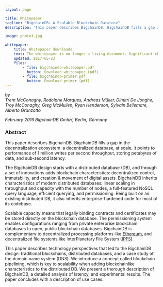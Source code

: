 ```yaml
---
layout: page

title: Whitepaper
tagline: "BigchainDB: A Scalable Blockchain Database"
description: 'This paper describes BigchainDB. BigchainDB fills a gap in the decentralization ecosystem: a decentralized database, at scale. It is capable of 1 million writes per second throughput, storing petabytes of data, and sub-second latency.'

image: photo3.jpg

whitepaper:
    title: Whitepaper downloads
    text: The whitepaper is no longer a living document. Significant changes made since June 8, 2016 are noted in an Addendum attached at the end.
    updated: 2017-05-23
    files:
        - file: bigchaindb-whitepaper.pdf
          button: Download whitepaper (pdf)
        - file: bigchaindb-primer.pdf
          button: Download primer (pdf)
---
```


*by <br>Trent McConaghy, Rodolphe Marques, Andreas Müller, Dimitri De Jonghe, Troy McConaghy, Greg McMullen, Ryan Henderson, Sylvain Bellemare, Alberto Granzotto*

*February 2016*
*BigchainDB GmbH, Berlin, Germany*

### Abstract

This paper describes BigchainDB. BigchainDB fills a gap in the decentralization ecosystem: a decentralized database, at scale. It points to performance of 1 million writes per second throughput, storing petabytes of data, and sub-second latency.

The BigchainDB design starts with a distributed database (DB), and through a set of innovations adds blockchain characteristics: decentralized control, immutability, and creation & movement of digital assets. BigchainDB inherits characteristics of modern distributed databases: linear scaling in throughput and capacity with the number of nodes, a full-featured NoSQL query language, efficient querying, and permissioning. Being built on an existing distributed DB, it also inherits enterprise-hardened code for most of its codebase.

Scalable capacity means that legally binding contracts and certificates may be stored directly on the blockchain database. The permissioning system enables configurations ranging from private enterprise blockchain databases to open, public blockchain databases. BigchainDB is complementary to decentralized processing platforms like [Ethereum](https://www.ethereum.org), and decentralized file systems like InterPlanetary File System ([IPFS](https://ipfs.io)).

This paper describes technology perspectives that led to the BigchainDB design: traditional blockchains, distributed databases, and a case study of the domain name system (DNS). We introduce a concept called blockchain pipelining, which is key to scalability when adding blockchainlike characteristics to the distributed DB. We present a thorough description of BigchainDB, a detailed analysis of latency, and experimental results. The paper concludes with a description of use cases.
